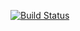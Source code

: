 [![Build Status](https://travis-ci.org/erayalakese/slack-wordpress.svg?branch=master)](https://travis-ci.org/erayalakese/slack-wordpress)
